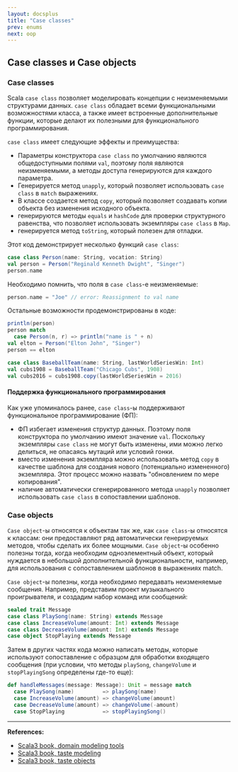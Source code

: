 ```yaml
---
layout: docsplus
title: "Case classes"
prev: enums
next: oop
---
```


## Case classes и Case objects

### Case classes

Scala `case class` позволяет моделировать концепции с неизменяемыми структурами данных.
`case class` обладает всеми функциональными возможностями класса,
а также имеет встроенные дополнительные функции, которые делают их полезными для функционального программирования.

`case class` имеет следующие эффекты и преимущества:
- Параметры конструктора `case class` по умолчанию являются общедоступными полями `val`, 
поэтому поля являются неизменяемыми, а методы доступа генерируются для каждого параметра.
- Генерируется метод `unapply`, который позволяет использовать `case class` в `match` выражениях.
- В классе создается метод `copy`, который позволяет создавать копии объекта без изменения исходного объекта.
- генерируются методы `equals` и `hashCode` для проверки структурного равенства, что позволяет использовать экземпляры `case class` в `Map`.
- генерируется метод `toString`, который полезен для отладки.

Этот код демонстрирует несколько функций `case class`:

```scala mdoc:reset
case class Person(name: String, vocation: String)
val person = Person("Reginald Kenneth Dwight", "Singer")
person.name
```

Необходимо помнить, что поля в `case class`-е неизменяемые:

```scala
person.name = "Joe" // error: Reassignment to val name
```

Остальные возможности продемонстрированы в коде:

```scala mdoc
println(person)
person match
  case Person(n, r) => println("name is " + n)
val elton = Person("Elton John", "Singer")
person == elton

case class BaseballTeam(name: String, lastWorldSeriesWin: Int)
val cubs1908 = BaseballTeam("Chicago Cubs", 1908)
val cubs2016 = cubs1908.copy(lastWorldSeriesWin = 2016)
```

#### Поддержка функционального программирования

Как уже упоминалось ранее, `case class`-ы поддерживают функциональное программирование (ФП):
- ФП избегает изменения структур данных. Поэтому поля конструктора по умолчанию имеют значение `val`. 
Поскольку экземпляры `case class` не могут быть изменены, ими можно легко делиться, не опасаясь мутаций или условий гонки.
- вместо изменения экземпляра можно использовать метод `copy` в качестве шаблона для создания нового 
(потенциально измененного) экземпляра. Этот процесс можно назвать "обновлением по мере копирования".
- наличие автоматически сгенерированного метода `unapply` позволяет использовать `case class` в сопоставлении шаблонов.


### Case objects

`Case object`-ы относятся к объектам так же, как `case class`-ы относятся к классам: 
они предоставляют ряд автоматически генерируемых методов, чтобы сделать их более мощными.
`Case object`-ы особенно полезны тогда, когда необходим одноэлементный объект, 
который нуждается в небольшой дополнительной функциональности, 
например, для использования с сопоставлением шаблонов в выражениях match.

`Case object`-ы полезны, когда необходимо передавать неизменяемые сообщения. 
Например, представим проект музыкального проигрывателя, и создадим набор команд или сообщений:

```scala
sealed trait Message
case class PlaySong(name: String) extends Message
case class IncreaseVolume(amount: Int) extends Message
case class DecreaseVolume(amount: Int) extends Message
case object StopPlaying extends Message
```

Затем в других частях кода можно написать методы, которые используют сопоставление с образцом 
для обработки входящего сообщения 
(при условии, что методы `playSong`, `changeVolume` и `stopPlayingSong` определены где-то еще):

```scala
def handleMessages(message: Message): Unit = message match
  case PlaySong(name)         => playSong(name)
  case IncreaseVolume(amount) => changeVolume(amount)
  case DecreaseVolume(amount) => changeVolume(-amount)
  case StopPlaying            => stopPlayingSong()
```


---

**References:**
- [Scala3 book, domain modeling tools](https://docs.scala-lang.org/scala3/book/domain-modeling-tools.html)
- [Scala3 book, taste modeling](https://docs.scala-lang.org/scala3/book/taste-modeling.html)
- [Scala3 book, taste objects](https://docs.scala-lang.org/scala3/book/taste-objects.html)
